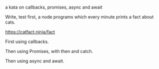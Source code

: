 
a kata on callbacks, promises, async and await

Write, test first, a node programs which every minute prints a fact about cats.

  https://catfact.ninja/fact
  
First using callbacks.

Then using Promises, with then and catch.

Then using async and await.



